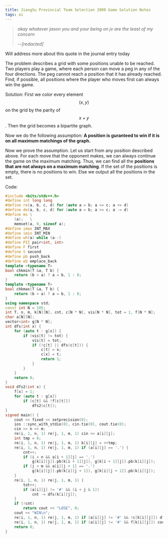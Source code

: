 ```yaml
---
title: JiangSu Provincial Team Selection 2009 Game Solution Notes
tags: oi
---
```


> *okay whatever jason you and your being on jv are the least of my concern*
>
> *--<cite>[redacted]</cite>*


Will address more about this quote in the journal entry today

The problem describes a grid with some positions unable to be reached. Two players play a game, where each person can move a peg in any of the four directions. The peg cannot reach a position that it has already reached. Find, if possible, all positions where the player who moves first can always win the game.

Solution: First we color every element $$(x, y)$$ on the grid by the parity of $$x+y$$. Then the grid becomes a bipartite graph.

Now we do the following assumption: **A position is guranteed to win if it is on all maximum matchings of the graph.**

Now we prove the assumption. Let us start from any position described above. For each move that the opponent makes, we can always continue the game on the maximum matching. Thus, we can find all the **positions that are not always on a maximum matching**. If the set of the positions is empty, there is no positions to win. Else we output all the positions in the set.

Code:

```cpp
#include <bits/stdc++.h>
#define int long long
#define re(a, b, c, d) for (auto a = b; a <= c; a += d)
#define de(a, b, c, d) for (auto a = b; a >= c; a -= d)
#define ms \
    (a);   \
    memset(a, 0, sizeof a);
#define imax INT_MAX
#define imin INT_MIN
#define wh(a) while (a--)
#define PII pair<int, int>
#define F first
#define S second
#define pb push_back
#define eb emplace_back
template <typename T>
bool chkmin(T &a, T b) {
    return (b < a) ? a = b, 1 : 0;
}
template <typename T>
bool chkmax(T &a, T b) {
    return (b > a) ? a = b, 1 : 0;
}
using namespace std;
const int N = 105;
int T, n, m, k[N][N], cnt, c[N * N], vis[N * N], tot = 1, f[N * N];
char a[N][N];
vector<int> g[N * N];
int dfs(int x) {
    for (auto t : g[x]) {
        if (vis[t] != tot) {
            vis[t] = tot;
            if (!c[t] || dfs(c[t])) {
                c[t] = x;
                c[x] = t;
                return 1;
            }
        }
    }
    return 0;
}
void dfs2(int x) {
    f[x] = 1;
    for (auto t : g[x])
        if (c[t] && !f[c[t]])
            dfs2(c[t]);
}
signed main() {
    cout << fixed << setprecision(0);
    ios ::sync_with_stdio(0), cin.tie(0), cout.tie(0);
    cin >> n >> m;
    re(i, 1, n, 1) re(j, 1, m, 1) cin >> a[i][j];
    int tmp = 0;
    re(i, 1, n, 1) re(j, 1, m, 1) k[i][j] = ++tmp;
    re(i, 1, n, 1) re(j, 1, m, 1) if (a[i][j] == '.') {
        cnt++;
        if (i < n && a[i + 1][j] == '.')
            g[k[i][j]].pb(k[i + 1][j]), g[k[i + 1][j]].pb(k[i][j]);
        if (j < m && a[i][j + 1] == '.')
            g[k[i][j]].pb(k[i][j + 1]), g[k[i][j + 1]].pb(k[i][j]);
    }
    re(i, 1, n, 1) re(j, 1, m, 1) {
        tot++;
        if (a[i][j] != '#' && (i + j & 1))
            cnt -= dfs(k[i][j]);
    }
    if (!cnt)
        return cout << "LOSE", 0;
    cout << "WIN\n";
    re(i, 1, n, 1) re(j, 1, m, 1) if (a[i][j] != '#' && !c[k[i][j]]) dfs2(k[i][j]);
    re(i, 1, n, 1) re(j, 1, m, 1) if (a[i][j] != '#' && f[k[i][j]]) cout << i << " " << j << "\n";
    return 0;
}
```
